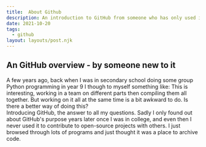 ```yaml
---
title:  About Github
description: An introduction to GitHub from someone who has only used it for a month
date: 2021-10-20
tags:
  - github
layout: layouts/post.njk
---
```


 <!-- __excludehullblogs__  <-- this string stops the blog from being posted on hullblogs.com. It will be removed once the post is out of draft phase -->

## An GitHub overview - by someone new to it

A few years ago, back when I was in secondary school doing some group Python programming in year 9 I though to myself something like: This is interesting, working in a team on different parts then compiling them all together. But working on it all at the same time is a bit awkward to do. Is there a better way of doing this?  
Introducing GitHub, the answer to all my questions. Sadly I only found out about GitHub's purpose years later once I was in college, and even then I never used it to contribute to open-source projects with others. I just browsed through lots of programs and just thought it was a place to archive code.
